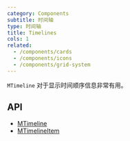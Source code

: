```yaml
---
category: Components
subtitle: 时间轴
type: 时间轴
title: Timelines
cols: 1
related:
  - /components/cards
  - /components/icons
  - /components/grid-system
---
```


`MTimeline` 对于显示时间顺序信息非常有用。

## API

- [MTimeline](/api/MTimeline)
- [MTimelineItem](/api/MTimelineItem)